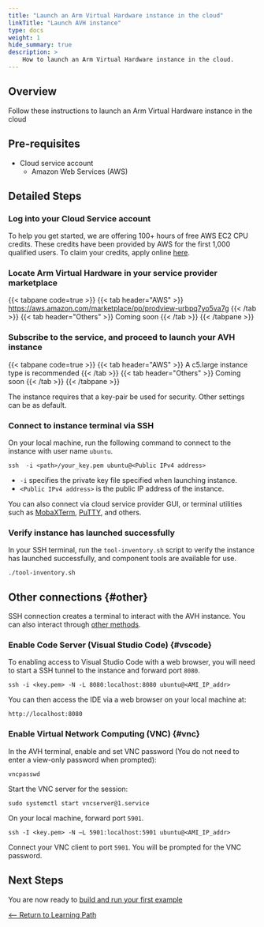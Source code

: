 ```yaml
---
title: "Launch an Arm Virtual Hardware instance in the cloud"
linkTitle: "Launch AVH instance"
type: docs
weight: 1
hide_summary: true
description: >
    How to launch an Arm Virtual Hardware instance in the cloud.
---
```

## Overview

Follow these instructions to launch an Arm Virtual Hardware instance in the cloud

## Pre-requisites

* Cloud service account
  - Amazon Web Services (AWS)

## Detailed Steps

### Log into your Cloud Service account

To help you get started, we are offering 100+ hours of free AWS EC2 CPU credits. These credits have been provided by AWS for the first 1,000 qualified users. To claim your credits, apply online [here](https://www.arm.com/company/contact-us/virtual-hardware).

### Locate Arm Virtual Hardware in your service provider marketplace

{{< tabpane code=true >}}
  {{< tab header="AWS" >}}
https://aws.amazon.com/marketplace/pp/prodview-urbpq7yo5va7g
{{< /tab >}}
{{< tab header="Others" >}}
Coming soon
{{< /tab >}}
{{< /tabpane >}}

### Subscribe to the service, and proceed to launch your AVH instance

{{< tabpane code=true >}}
  {{< tab header="AWS" >}}
A c5.large instance type is recommended
{{< /tab >}}
{{< tab header="Others" >}}
Coming soon
{{< /tab >}}
{{< /tabpane >}}

The instance requires that a key-pair be used for security. Other settings can be as default.

### Connect to instance terminal via SSH

On your local machine, run the following command to connect to the instance with user name `ubuntu`.
```console
ssh  -i <path>/your_key.pem ubuntu@<Public IPv4 address>
```
  * `-i` specifies the private key file specified when launching instance.
  * `<Public IPv4 address>` is the public IP address of the instance.

You can also connect via cloud service provider GUI, or terminal utilities such as [MobaXTerm](https://mobaxterm.mobatek.net/), [PuTTY](https://www.chiark.greenend.org.uk/~sgtatham/putty/), and others.

### Verify instance has launched successfully

In your SSH terminal, run the `tool-inventory.sh` script to verify the instance has launched successfully, and component tools are available for use.
```console
./tool-inventory.sh
```
## Other connections {#other}

SSH connection creates a terminal to interact with the AVH instance. You can also interact through [other methods](https://arm-software.github.io/AVH/main/infrastructure/html/run_ami_local.html#other).

### Enable Code Server (Visual Studio Code)  {#vscode}
To enabling access to Visual Studio Code with a web browser, you will need to start a SSH tunnel to the instance and forward port `8080`.

```console
ssh -i <key.pem> -N -L 8080:localhost:8080 ubuntu@<AMI_IP_addr>
```
You can then access the IDE via a web browser on your local machine at:
```console
http://localhost:8080
```

### Enable Virtual Network Computing (VNC) {#vnc}

In the AVH terminal, enable and set VNC password (You do not need to enter a view-only password when prompted):
```console
vncpasswd
```
Start the VNC server for the session:
```console
sudo systemctl start vncserver@1.service
```
On your local machine, forward port `5901`.
```console
ssh -I <key.pem> -N –L 5901:localhost:5901 ubuntu@<AMI_IP_addr>
```
Connect your VNC client to port `5901`. You will be prompted for the VNC password.

## Next Steps

You are now ready to [build and run your first example](/iot/avh/microspeech)

[<-- Return to Learning Path](/iot/avh/#sections)
